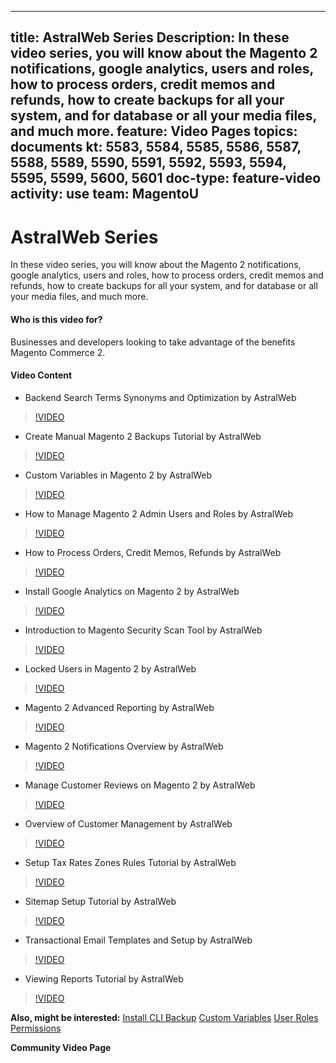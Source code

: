 
---
title: AstralWeb Series
Description: In these video series, you will know about the Magento 2 notifications, google analytics, users and roles, how to process orders, credit memos and refunds, how to create backups for all your system, and for database or all your media files, and much more.
feature: Video Pages
topics: documents
kt: 5583, 5584, 5585, 5586, 5587, 5588, 5589, 5590, 5591, 5592, 5593, 5594, 5595, 5599, 5600, 5601 
doc-type: feature-video
activity: use
team: MagentoU
---
# AstralWeb Series

In these video series, you will know about the Magento 2 notifications, google analytics, users and roles, how to process orders, credit memos and refunds, how to create backups for all your system, and for database or all your media files, and much more.

#### Who is this video for?
Businesses and developers looking to take advantage of the benefits Magento Commerce 2.

#### Video Content
* Backend Search Terms Synonyms and Optimization by AstralWeb
>[!VIDEO](https://video.tv.adobe.com/v/35735)
* Create Manual Magento 2 Backups Tutorial by AstralWeb
>[!VIDEO](https://video.tv.adobe.com/v/35736)
* Custom Variables in Magento 2 by AstralWeb
>[!VIDEO](https://video.tv.adobe.com/v/35737)
* How to Manage Magento 2 Admin Users and Roles by AstralWeb
>[!VIDEO](https://video.tv.adobe.com/v/35738)
* How to Process Orders, Credit Memos, Refunds by AstralWeb
>[!VIDEO](https://video.tv.adobe.com/v/35739)
* Install Google Analytics on Magento 2 by AstralWeb
>[!VIDEO](https://video.tv.adobe.com/v/35740)
* Introduction to Magento Security Scan Tool by AstralWeb
>[!VIDEO](https://video.tv.adobe.com/v/35741)
* Locked Users in Magento 2 by AstralWeb
>[!VIDEO](https://video.tv.adobe.com/v/35742)
* Magento 2 Advanced Reporting by AstralWeb
>[!VIDEO](https://video.tv.adobe.com/v/35743)
* Magento 2 Notifications Overview by AstralWeb
>[!VIDEO](https://video.tv.adobe.com/v/35744)
* Manage Customer Reviews on Magento 2 by AstralWeb
>[!VIDEO](https://video.tv.adobe.com/v/35745)
* Overview of Customer Management by AstralWeb
>[!VIDEO](https://video.tv.adobe.com/v/35746)
* Setup Tax Rates Zones Rules Tutorial by AstralWeb
>[!VIDEO](https://video.tv.adobe.com/v/35747)
* Sitemap Setup Tutorial by AstralWeb
>[!VIDEO](https://video.tv.adobe.com/v/35748)
* Transactional Email Templates and Setup by AstralWeb
>[!VIDEO](https://video.tv.adobe.com/v/35749)
* Viewing Reports Tutorial by AstralWeb
>[!VIDEO](https://video.tv.adobe.com/v/35750)

**Also, might be interested:**
[Install CLI Backup](https://devdocs.magento.com/guides/v2.4/install-gde/install/cli/install-cli-backup.html)
[Custom Variables](https://docs.magento.com/user-guide/marketing/variables-custom.html)
[User Roles Permissions](https://docs.magento.com/user-guide/system/permissions-user-roles.html)

**Community Video Page**